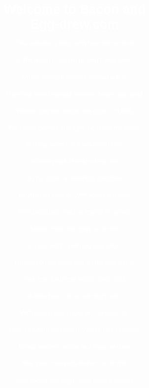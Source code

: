 <!DOCTYPE html>
<html lang="en">
<head>
    <meta charset="UTF-8">
    <meta name="viewport" content="width=device-width, initial-scale=1.0">
    <title>Bacon and Egg-drew.com</title>
    <style>
        body {
            background-image: url('https://i.pinimg.com/originals/d2/36/87/d23687188aabd01cf01a9fc4e5cafd22.jpg'); /* Replace with your background image URL */
            background-size: cover;
            background-repeat: no-repeat;
            font-family: 'Comic Sans MS', cursive, sans-serif; /* A classic brainrot font choice */
            color: #ffffff; /* White text for contrast */
            text-align: center; /* Center align text */
            padding: 50px;
        }
        h1 {
            font-size: 3em; /* Large heading */
            margin-bottom: 20px;
        }
        p {
            font-size: 1.5em; /* Medium-sized text */
            line-height: 1.6;
        }
    </style>
</head>
<body>
    <!DOCTYPE html>
<html lang="en">
<head>
    <meta charset="UTF-8">
    <meta name="viewport" content="width=device-width, initial-scale=1.0">
    <title>Bacon and Egg-drew.com</title>
    <style>
        body {
            background-image: url('https://i.pinimg.com/originals/d2/36/87/d23687188aabd01cf01a9fc4e5cafd22.jpg'); /* Replace with your background image URL */
            background-size: cover;
            background-repeat: no-repeat;
            font-family: 'Comic Sans MS', cursive, sans-serif; /* A classic brainrot font choice */
            color: #ffffff; /* White text for contrast */
            text-align: center; /* Center align text */
            padding: 50px;
        }
        h1 {
            font-size: 3em; /* Large heading */
            margin-bottom: 20px;
        }
        p {
            font-size: 1.5em; /* Medium-sized text */
            line-height: 1.6;
        }
    </style>
</head>
<body>
    <h1>Welcome to Bacon and Egg-drew.com</h1>
    <p>This website is filled with brainrot content!</p>
    <p>In the realm of mornings bright and clear,</p>
    <p>Where sunlight dances without a fear,</p>
    <p>There's a friend named Andrew, hearty and bold,</p>
    <p>Whose love for bacon and eggs, I'm told.</p>
    <p>With each dawn's first light, he takes his stand,</p>
    <p>Sizzling bacon in a seasoned pan,</p>
    <p>Golden yolks like suns that rise,</p>
    <p>On his plate, a breakfast paradise.</p>
    <p>Oh Andrew Gough, with appetite grand,</p>
    <p>Your breakfast ritual, a legend so grand,</p>
    <p>Bacon crisp and eggs so divine,</p>
    <p>In your world, morning joys align.</p>
    <p>Through crispy days and sunny side highs,</p>
    <p>Your love for these treats never dies,</p>
    <p>A friend so true to morning's call,</p>
    <p>With bacon and eggs, you conquer all.</p>
    <p>Here's to Andrew Gough, whose hearty cheer,</p>
    <p>Brings bacon's sizzle and eggs so dear,</p>
    <p>May your mornings forever be bright,</p>
    <p>With bacon and eggs, your heart's delight.</p>
    

</body>
</html>
